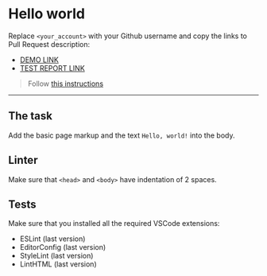 # Hello world

Replace `<your_account>` with your Github username and copy the links to Pull Request description:
- [DEMO LINK](https://IvanOlkhovoy.github.io/layout_hello-world/)
- [TEST REPORT LINK](https://IvanOlkhovoy.github.io/layout_hello-world/report/html_report/)

> Follow [this instructions](https://mate-academy.github.io/layout_task-guideline/#how-to-solve-the-layout-tasks-on-github)
___

## The task

Add the basic page markup and the text `Hello, world!` into the body.

## Linter

Make sure that `<head>` and `<body>` have indentation of 2 spaces.

## Tests

Make sure that you installed all the required VSCode extensions:

- ESLint (last version)
- EditorConfig (last version)
- StyleLint (last version)
- LintHTML (last version)
